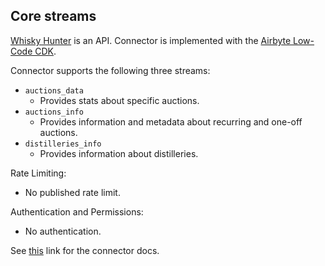 ## Core streams

[Whisky Hunter](https://whiskyhunter.net/api/) is an API. Connector is implemented with the
[Airbyte Low-Code CDK](https://docs.airbyte.com/connector-development/config-based/low-code-cdk-overview).

Connector supports the following three streams:

- `auctions_data`
  - Provides stats about specific auctions.
- `auctions_info`
  - Provides information and metadata about recurring and one-off auctions.
- `distilleries_info`
  - Provides information about distilleries.

Rate Limiting:

- No published rate limit.

Authentication and Permissions:

- No authentication.

See [this](https://docs.airbyte.io/integrations/sources/whisky-hunter) link for the connector docs.
